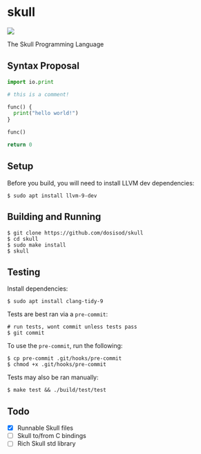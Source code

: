 # skull

![](https://github.com/dosisod/skull/workflows/tests/badge.svg)

The Skull Programming Language

## Syntax Proposal

```python
import io.print

# this is a comment!

func() {
  print("hello world!")
}

func()

return 0
```

## Setup

Before you build, you will need to install LLVM dev dependencies:

```
$ sudo apt install llvm-9-dev
```

## Building and Running

```
$ git clone https://github.com/dosisod/skull
$ cd skull
$ sudo make install
$ skull
```

## Testing

Install dependencies:

```
$ sudo apt install clang-tidy-9
```

Tests are best ran via a `pre-commit`:

```
# run tests, wont commit unless tests pass
$ git commit
```

To use the `pre-commit`, run the following:

```
$ cp pre-commit .git/hooks/pre-commit
$ chmod +x .git/hooks/pre-commit
```

Tests may also be ran manually:

```
$ make test && ./build/test/test
```

## Todo

- [x] Runnable Skull files
- [ ] Skull to/from C bindings
- [ ] Rich Skull std library
